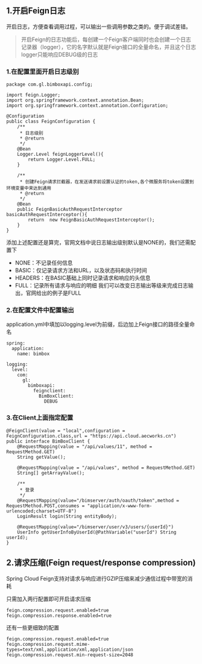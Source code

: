 ## 1.开启Feign日志
开启日志，方便查看调用过程，可以输出一些调用参数之类的。便于调试差错。
>开启Feign的日志功能后，每创建一个Feign客户端同时也会创建一个日志记录器（logger），它的名字默认就是Feign接口的全量命名，并且这个日志logger只能响应DEBUG级的日志
### 1.在配置里面开启日志级别
```
package com.gl.bimboxapi.config;

import feign.Logger;
import org.springframework.context.annotation.Bean;
import org.springframework.context.annotation.Configuration;

@Configuration
public class FeignConfiguration {
    /**
     * 日志级别
     * @return
     */
    @Bean
    Logger.Level feignLoggerLevel(){
        return Logger.Level.FULL;
    }

    /**
     * 创建Feign请求拦截器，在发送请求前设置认证的token,各个微服务将token设置到环境变量中来达到通用
     * @return
     */
    @Bean
    public FeignBasicAuthRequestInterceptor basicAuthRequestInterceptor(){
        return  new FeignBasicAuthRequestInterceptor();
    }
}
```
添加上述配置还是算完，官网文档中说日志输出级别默认是NONE的，我们还需配置下
- NONE：不记录任何信息
- BASIC：仅记录请求方法和URL，以及状态码和执行时间
- HEADERS：在BASIC基础上同时记录请求和响应的头信息
- FULL：记录所有请求与响应的明细
我们可以改变日志输出等级来完成日志输出，官网给出的例子是FULL
### 2.在配置文件中配置输出
application.yml中填加以logging.level为前缀，后边加上Feign接口的路径全量命名

```
spring:
  application:
    name: bimbox

logging:
  level:
    com:
      gl:
        bimboxapi:
          feignclient:
            BimBoxClient:
              DEBUG
```

### 3.在Client上面指定配置
```
@FeignClient(value = "local",configuration = FeignConfiguration.class,url = "https://api.cloud.aecworks.cn")
public interface BimBoxClient {
    @RequestMapping(value = "/api/values/11", method = RequestMethod.GET)
    String getValue();

    @RequestMapping(value = "/api/values", method = RequestMethod.GET)
    String[] getArrayValue();

    /**
     * 登录
     */
    @RequestMapping(value="/bimserver/auth/oauth/token",method = RequestMethod.POST,consumes = "application/x-www-form-urlencoded;charset=UTF-8")
    LoginResult login(String entityBody);

    @RequestMapping(value="/bimserver/user/v3/users/{userId}")
    UserInfo getUserInfoByUserId(@PathVariable("userId") String userId);
}
```
## 2.请求压缩(Feign request/response compression)
Spring Cloud Feign支持对请求与响应进行GZIP压缩来减少通信过程中带宽的消耗

只需加入两行配置即可开启请求压缩
```
feign.compression.request.enabled=true
feign.compression.response.enabled=true
```
还有一些更细致的配置
```
feign.compression.request.enabled=true
feign.compression.request.mime-types=text/xml,application/xml,application/json
feign.compression.request.min-request-size=2048
```
